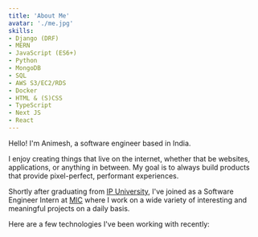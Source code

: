 ```yaml
---
title: 'About Me'
avatar: './me.jpg'
skills:
- Django (DRF)
- MERN
- JavaScript (ES6+)
- Python
- MongoDB
- SQL
- AWS S3/EC2/RDS
- Docker
- HTML & (S)CSS
- TypeScript
- Next JS
- React
---
```


Hello! I'm Animesh, a software engineer based in India.

I enjoy creating things that live on the internet, whether that be websites, applications, or anything in between. My goal is to always build products that provide pixel-perfect, performant experiences.

Shortly after graduating from [IP University](https://www.ipu.ac.in), I've joined as a Software Engineer Intern at [MIC](https://mic.gov.in/) where I work on a wide variety of interesting and meaningful projects on a daily basis.

Here are a few technologies I've been working with recently:
